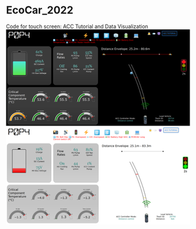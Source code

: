 # EcoCar_2022
Code for touch screen: ACC Tutorial and Data Visualization
<img src="/photos/Dark Mode.png" alt="Dark Mode" width="1000">
<img src="/photos/Light Mode.png" alt="Light Mode" width="1000">
<a href = "https://youtu.be/8jzn8Mip3Ug>" target = "_blank">
